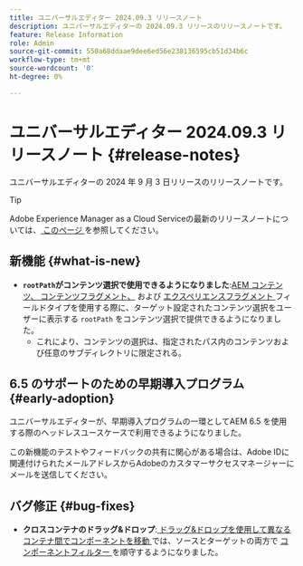 ```yaml
---
title: ユニバーサルエディター 2024.09.3 リリースノート
description: ユニバーサルエディターの 2024.09.3 リリースのリリースノートです。
feature: Release Information
role: Admin
source-git-commit: 550a68ddaae9dee6ed56e238136595cb51d34b6c
workflow-type: tm+mt
source-wordcount: '0'
ht-degree: 0%

---
```



# ユニバーサルエディター 2024.09.3 リリースノート {#release-notes}

ユニバーサルエディターの 2024 年 9 月 3 日リリースのリリースノートです。

>[!TIP]
>
>Adobe Experience Manager as a Cloud Serviceの最新のリリースノートについては、[ このページ ](/help/release-notes/release-notes-cloud/release-notes-current.md) を参照してください。

## 新機能 {#what-is-new}

* **`rootPath`がコンテンツ選択で使用できるようになりました**:[AEM コンテンツ、](/help/implementing/universal-editor/field-types.md#aem-content)[ コンテンツフラグメント、](/help/implementing/universal-editor/field-types.md#content-fragment) および [ エクスペリエンスフラグメント ](/help/implementing/universal-editor/field-types.md#experience-fragment) フィールドタイプを使用する際に、ターゲット設定されたコンテンツ選択をユーザーに表示する `rootPath` をコンテンツ選択で提供できるようになりました。
   * これにより、コンテンツの選択は、指定されたパス内のコンテンツおよび任意のサブディレクトリに限定される。

## 6.5 のサポートのための早期導入プログラム {#early-adoption}

ユニバーサルエディターが、早期導入プログラムの一環としてAEM 6.5 を使用する際のヘッドレスユースケースで利用できるようになりました。

この新機能のテストやフィードバックの共有に関心がある場合は、Adobe IDに関連付けられたメールアドレスからAdobeのカスタマーサクセスマネージャーにメールを送信してください。

## バグ修正 {#bug-fixes}

* **クロスコンテナのドラッグ&amp;ドロップ**:[ ドラッグ&amp;ドロップを使用して異なるコンテナ間でコンポーネントを移動 ](/help/sites-cloud/authoring/universal-editor/authoring.md#reordering-components) では、ソースとターゲットの両方で [ コンポーネントフィルター ](/help/implementing/universal-editor/customizing.md#filtering-components) を順守するようになりました。
